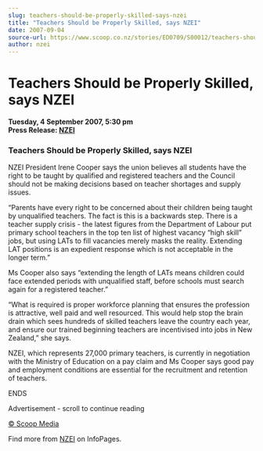 ```yaml
---
slug: teachers-should-be-properly-skilled-says-nzei
title: "Teachers Should be Properly Skilled, says NZEI"
date: 2007-09-04
source-url: https://www.scoop.co.nz/stories/ED0709/S00012/teachers-should-be-properly-skilled-says-nzei.htm
author: nzei
---
```

Teachers Should be Properly Skilled, says NZEI
==============================================

**Tuesday, 4 September 2007, 5:30 pm**  
**Press Release: [NZEI](https://info.scoop.co.nz/NZEI)**

### Teachers Should be Properly Skilled, says NZEI

NZEI President Irene Cooper says the union believes all students have the right to be taught by qualified and registered teachers and the Council should not be making decisions based on teacher shortages and supply issues.

“Parents have every right to be concerned about their children being taught by unqualified teachers. The fact is this is a backwards step. There is a teacher supply crisis - the latest figures from the Department of Labour put primary school teachers in the top ten list of highest vacancy “high skill” jobs, but using LATs to fill vacancies merely masks the reality. Extending LAT positions is an expedient response which is not acceptable in the longer term.”

Ms Cooper also says “extending the length of LATs means children could face extended periods with unqualified staff, before schools must search again for a registered teacher.”

“What is required is proper workforce planning that ensures the profession is attractive, well paid and well resourced. This would help stop the brain drain which sees hundreds of skilled teachers leave the country each year, and ensure our trained beginning teachers are incentivised into jobs in New Zealand,” she says.

NZEI, which represents 27,000 primary teachers, is currently in negotiation with the Ministry of Education on a pay claim and Ms Cooper says good pay and employment conditions are essential for the recruitment and retention of teachers.

ENDS  

Advertisement - scroll to continue reading





[© Scoop Media](http://www.scoop.co.nz/about/terms.html)

Find more from [NZEI](https://info.scoop.co.nz/NZEI) on InfoPages.